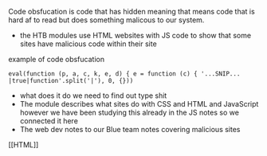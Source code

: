 Code obsfucation is code that has hidden meaning that means code that is hard af to read but does something malicous to our system.  

- the HTB modules use HTML websites with JS code to show that some sites have malicious code within their site 

example of code obsfucation 

```JS 
eval(function (p, a, c, k, e, d) { e = function (c) { '...SNIP... |true|function'.split('|'), 0, {}))

```

- what does it do we need to find out type shit 
- The module describes what sites do with CSS and HTML and JavaScript however we have been studying this already in the JS notes so we connected it here 
- The web dev notes to our Blue team notes covering malicious sites 

[[HTML]]